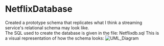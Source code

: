 # NetflixDatabase
Created a prototype schema that replicates what I think a streaming service's relational schema may look like.<br/>
The SQL used to create the database is given in the file: Netflixdb.sql
This is a visual representation of how the schema looks: 
![UML_Diagram](https://user-images.githubusercontent.com/67656355/118061100-49210600-b362-11eb-981b-fb1449cd7d31.jpg)

